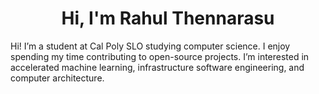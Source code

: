 <h1 align="center">Hi, I'm Rahul Thennarasu</h1>
Hi! I’m a student at Cal Poly SLO studying computer science. I enjoy spending my time contributing to open-source projects. I’m interested in accelerated machine learning, infrastructure software engineering, and computer architecture. 





